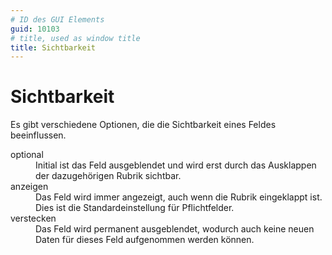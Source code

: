 ```yaml
---
# ID des GUI Elements
guid: 10103
# title, used as window title
title: Sichtbarkeit
---
```


# Sichtbarkeit

Es gibt verschiedene Optionen, die die Sichtbarkeit eines Feldes beeinflussen. <dl><dt>optional</dt><dd>Initial ist das Feld ausgeblendet und wird erst durch das Ausklappen der dazugehörigen Rubrik sichtbar.</dd><dt>anzeigen</dt><dd>Das Feld wird immer angezeigt, auch wenn die Rubrik eingeklappt ist. Dies ist die Standardeinstellung für Pflichtfelder.</dd><dt>verstecken</dt><dd>Das Feld wird permanent ausgeblendet, wodurch auch keine neuen Daten für dieses Feld aufgenommen werden können.</dd></dl>

